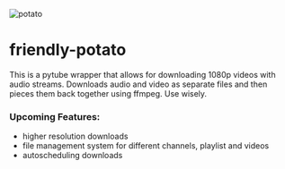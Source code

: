 ![potato](https://i.redd.it/v58ej4eshku01.png)
# friendly-potato
This is a pytube wrapper that allows for downloading 1080p videos with audio streams. Downloads audio and video as separate files and then pieces them back together using ffmpeg. Use wisely.

### Upcoming Features:
* higher resolution downloads
* file management system for different channels, playlist and videos
* autoscheduling downloads
